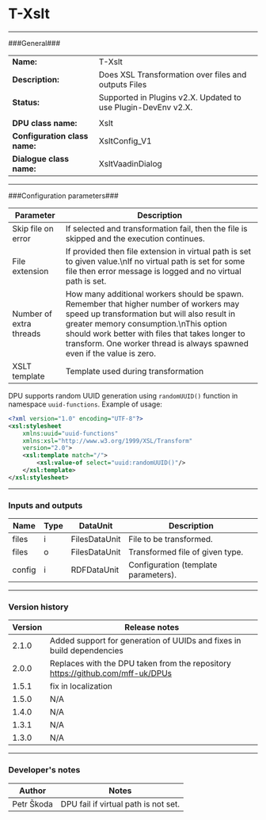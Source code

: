 ﻿# T-Xslt #
----------

###General###

|                              |                                                               |
|------------------------------|---------------------------------------------------------------|
|**Name:**                     |T-Xslt                                              |
|**Description:**              |Does XSL Transformation over files and outputs Files |
|**Status:**                   |Supported in Plugins v2.X. Updated to use Plugin-DevEnv v2.X.       |
|                              |                                                               |
|**DPU class name:**           |Xslt     | 
|**Configuration class name:** |XsltConfig_V1                           |
|**Dialogue class name:**      |XsltVaadinDialog | 

***

###Configuration parameters###


|Parameter                        |Description                             |                                                        
|---------------------------------|----------------------------------------|
| Skip file on error | If selected and transformation fail, then the file is skipped and the execution continues. |
| File extension | If provided then file extension in virtual path is set to given value.\nIf no virtual path is set for some file then error message is logged and no virtual path is set. |
| Number of extra threads | How many additional workers should be spawn. Remember that higher number of workers may speed up transformation but will also result in greater memory consumption.\nThis option should work better with files that takes longer to transform. One worker thread is always spawned even if the value is zero. |
| XSLT template | Template used during transformation |


DPU supports random UUID generation using ```randomUUID()``` function in namespace ```uuid-functions```. Example of usage:
```xml
<?xml version="1.0" encoding="UTF-8"?>
<xsl:stylesheet
    xmlns:uuid="uuid-functions"
    xmlns:xsl="http://www.w3.org/1999/XSL/Transform"
    version="2.0">
    <xsl:template match="/">
        <xsl:value-of select="uuid:randomUUID()"/>
    </xsl:template>
</xsl:stylesheet>
```

***

### Inputs and outputs ###

|Name                |Type       |DataUnit                         |Description                        |
|--------------------|-----------|---------------------------------|-----------------------------------|
|files  |i |FilesDataUnit  |File to be transformed.  |
|files |o |FilesDataUnit  |Transformed file of given type.  |
|config |i |RDFDataUnit   | Configuration (template parameters). |

***

### Version history ###

|Version            |Release notes                                   |
|-------------------|------------------------------------------------|
|2.1.0              | Added support for generation of UUIDs and fixes in build dependencies |
|2.0.0              | Replaces with the DPU taken from the repository https://github.com/mff-uk/DPUs |
|1.5.1              | fix in localization                            |
|1.5.0              | N/A                                            |
|1.4.0              | N/A                                            |
|1.3.1              | N/A                                            |                                
|1.3.0              | N/A                                            |                                

***

### Developer's notes ###

|Author            |Notes                 |
|------------------|----------------------|
|Petr Škoda        |DPU fail if virtual path is not set. |

